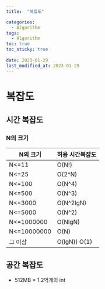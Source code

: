 ```yaml
---
title:  "복잡도"

categories:
  - Algorithm
tags:
  - Algorithm
toc: true
toc_sticky: true
 
date: 2023-01-29
last_modified_at: 2023-01-29
---
```

# 복잡도  

## 시간 복잡도  
### N의 크기  
| N의 크기 | 허용 시간복잡도 |  
| --- | --- |  
| N<=11 | O(N!) |  
| N<=25 | O(2^N) |  
| N<=100 | O(N^4) |  
| N<=500 | O(N^3) |  
| N<=3000 | O(N^2lgN) |  
| N<=5000 | O(N^2) |  
| N<=1000000 | O(NlgN) |  
| N<=10000000 | O(N) |  
| 그 이상 | O(lgN)) O(1) |  

## 공간 복잡도  
* 512MB = 1.2억개의 int  